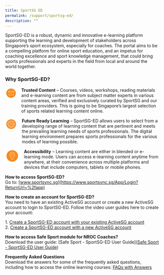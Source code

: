 ```yaml
---
title: SportSG ED
permalink: /support/sportsg-ed/
description: ""
---
```

SportSG-ED is a robust, dynamic and innovative e-learning platform supporting the learning and development of stakeholders across Singapore’s sport ecosystem, especially for coaches. The portal aims to be a compelling platform for online sport education, and an impetus for coaching excellence and sport knowledge management, that could bring sports professionals and experts in the field from local and around the world together.

### **Why SportSG-ED?**
<div style="display: flex; margin-bottom: 15px;">
<div style="margin-right: 15px;">
<img src="/images/Support/Sport%20Ed/img1.png" alt="Trusted Content" style="" />
</div> 
<div>
	<b>Trusted Content</b> – Courses, videos, workshops, reading materials and e-learning content are from subject matter experts in various content areas, verified and exclusively curated by SportSG and our training providers. This is going to be Singapore’s largest selection of sports related learning content online.
</div> 
</div>
<div style="display: flex; margin-bottom: 15px;">
<div style="margin-right: 15px;">
<img src="/images/Support/Sport%20Ed/img2.png" alt="Future Ready Learning" style="" />
</div> 
<div>
	<b>Future Ready Learning</b> – SportSG-ED allows users to select from a developing range of learning content that are pertinent and meets the prevailing learning needs of sports professionals. The digital learning environment prepares sports professionals for the various modes of learning possible.
</div> 
</div>
<div style="display: flex; margin-bottom: 15px;">
<div style="margin-right: 15px;">
<img src="/images/Support/Sport%20Ed/img3.png" alt="Accessibility" style="" />
</div> 
<div>
	<b>Accessibility</b> – Learning content are either in blended or e-learning mode. Users can access e-learning content anytime from anywhere, at their convenience across multiple platforms and devices that include computers, tablets or mobile phones.
</div> 
</div>







**How to access SportSG-ED?**
<br>Go to: [www.sportsync.sg](https://www.sportsync.sg/App/Login?ReturnUrl=%2fapp)

**How to create an account for SportSG-ED?**
<br>
You need to have an existing ActiveSG account or create a new ActiveSG account to login to SportSG-ED. Follow the video user guides here to create your account:  

1\.  [Create a SportSG-ED account with your existing ActiveSG account](https://youtu.be/VDCeOSPZ2-E)<br>
2\.  [](https://youtu.be/VDCeOSPZ2-E)[Create a SportSG-ED account with a new ActiveSG account](https://youtu.be/QxOGlmJd8BA)

**How to access Safe Sport module for NROC Coaches?**<br>
Download the user guide: [Safe Sport - SportSG-ED User Guide]([Safe Sport - SportSG-ED User Guide](/files/Support/SportSG%20ED/Safe%20Sport%20-%20SportSG-ED%20User%20Guide.pdf))

**Frequently Asked Questions**
<br>
Download the answers for some of the frequently asked questions, including how to access the online learning courses: [FAQs with Answers](/files/Support/SportSG%20ED/SportSG-ED_FAQs.pdf)